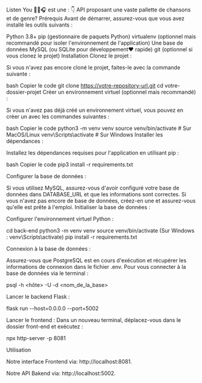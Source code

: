 Listen You 👩‍🎤🎧 est une : 👇
API proposant une vaste pallette de chansons et de genre?
Prérequis
Avant de démarrer, assurez-vous que vous avez installé les outils suivants :

Python 3.8+
pip (gestionnaire de paquets Python)
virtualenv (optionnel mais recommandé pour isoler l'environnement de l'application)
Une base de données MySQL (ou SQLite pour développement❤️ rapide)
git (optionnel si vous clonez le projet)
Installation
Clonez le projet :

Si vous n'avez pas encore cloné le projet, faites-le avec la commande suivante :

bash
Copier le code
git clone https://votre-repository-url.git
cd votre-dossier-projet
Créer un environnement virtuel (optionnel mais recommandé) :

Si vous n'avez pas déjà créé un environnement virtuel, vous pouvez en créer un avec les commandes suivantes :

bash
Copier le code
python3 -m venv venv
source venv/bin/activate  # Sur MacOS/Linux
venv\Scripts\activate  # Sur Windows
Installer les dépendances :

Installez les dépendances requises pour l'application en utilisant pip :

bash
Copier le code
pip3 install -r requirements.txt

Configurer la base de données :

Si vous utilisez MySQL, assurez-vous d'avoir configuré votre base de données dans DATABASE_URL et que les informations sont correctes.
Si vous n'avez pas encore de base de données, créez-en une et assurez-vous qu'elle est prête à l'emploi.
Initialiser la base de données :


Configurer l'environnement virtuel Python :

cd back-end
python3 -m venv venv
source venv/bin/activate  (Sur Windows : venv\Scripts\activate)
pip install -r requirements.txt

Connexion à la base de données :

Assurez-vous que PostgreSQL est en cours d'exécution et récupérer les informations de connexion dans le fichier .env. Pour vous connecter à la base de données via le terminal :

psql -h <hôte> -U <utilisateur> -d <nom_de_la_base>

Lancer le backend Flask :

flask run --host=0.0.0.0 --port=5002

Lancer le frontend :
Dans un nouveau terminal, déplacez-vous dans le dossier front-end et exécutez :

npx http-server -p 8081

Utilisation

Notre interface Frontend via: http://localhost:8081.

Notre API Bakend via: http://localhost:5002.

